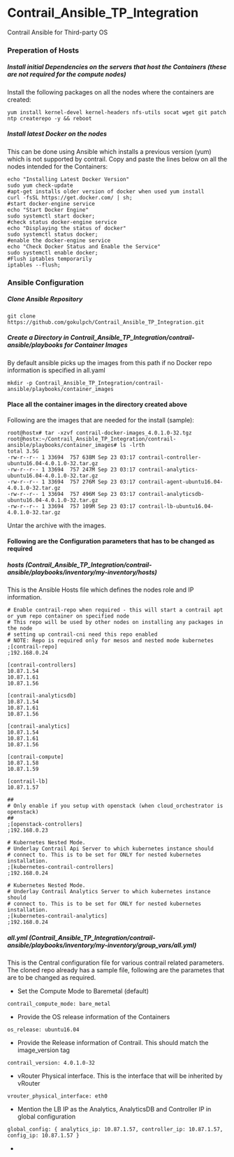 # Contrail_Ansible_TP_Integration
Contrail Ansible for Third-party OS 

### Preperation of Hosts

##### Install initial Dependencies on the servers that host the Containers (these are not required for the compute nodes)

Install the following packages on all the nodes where the containers are created:

```
yum install kernel-devel kernel-headers nfs-utils socat wget git patch ntp createrepo -y && reboot
```

##### Install latest Docker on the nodes

This can be done using Ansible which installs a previous version (yum) which is not supported by contrail. Copy and paste the lines below on all the nodes intended for the Containers:

```
echo "Installing Latest Docker Version"
sudo yum check-update
#apt-get installs older version of docker when used yum install
curl -fsSL https://get.docker.com/ | sh;
#start docker-engine service
echo "Start Docker Engine"
sudo systemctl start docker;
#check status docker-engine service
echo "Displaying the status of docker"
sudo systemctl status docker;
#enable the docker-engine service
echo "Check Docker Status and Enable the Service"
sudo systemctl enable docker;
#Flush iptables temporarily
iptables --flush;
```

### Ansible Configuration

##### Clone Ansible Repository

```
git clone https://github.com/gokulpch/Contrail_Ansible_TP_Integration.git
```

##### Create a Directory in Contrail_Ansible_TP_Integration/contrail-ansible/playbooks for Container Images

By default ansible picks up the images from this path if no Docker repo information is specified in all.yaml

```
mkdir -p Contrail_Ansible_TP_Integration/contrail-ansible/playbooks/container_images
```

#### Place all the container images in the directory created above

Following are the images that are needed for the install (sample):

```
root@hostx# tar -xzvf contrail-docker-images_4.0.1.0-32.tgz
root@hostx:~/Contrail_Ansible_TP_Integration/contrail-ansible/playbooks/container_images# ls -lrth
total 3.5G
-rw-r--r-- 1 33694  757 638M Sep 23 03:17 contrail-controller-ubuntu16.04-4.0.1.0-32.tar.gz
-rw-r--r-- 1 33694  757 247M Sep 23 03:17 contrail-analytics-ubuntu16.04-4.0.1.0-32.tar.gz
-rw-r--r-- 1 33694  757 276M Sep 23 03:17 contrail-agent-ubuntu16.04-4.0.1.0-32.tar.gz
-rw-r--r-- 1 33694  757 496M Sep 23 03:17 contrail-analyticsdb-ubuntu16.04-4.0.1.0-32.tar.gz
-rw-r--r-- 1 33694  757 109M Sep 23 03:17 contrail-lb-ubuntu16.04-4.0.1.0-32.tar.gz
```

Untar the archive with the images.

#### Following are the Configuration parameters that has to be changed as required

##### hosts (Contrail_Ansible_TP_Integration/contrail-ansible/playbooks/inventory/my-inventory/hosts)

This is the Ansible Hosts file which defines the nodes role and IP information.

```
# Enable contrail-repo when required - this will start a contrail apt or yum repo container on specified node
# This repo will be used by other nodes on installing any packages in the node
# setting up contrail-cni need this repo enabled
# NOTE: Repo is required only for mesos and nested mode kubernetes
;[contrail-repo]
;192.168.0.24

[contrail-controllers]
10.87.1.54
10.87.1.61
10.87.1.56

[contrail-analyticsdb]
10.87.1.54
10.87.1.61
10.87.1.56

[contrail-analytics]
10.87.1.54
10.87.1.61
10.87.1.56

[contrail-compute]
10.87.1.58
10.87.1.59

[contrail-lb]
10.87.1.57

##
# Only enable if you setup with openstack (when cloud_orchestrator is openstack)
##
;[openstack-controllers]
;192.168.0.23

# Kubernetes Nested Mode.
# Underlay Contrail Api Server to which kubernetes instance should
# connect to. This is to be set for ONLY for nested kubernetes installation.
;[kubernetes-contrail-controllers]
;192.168.0.24

# Kubernetes Nested Mode.
# Underlay Contrail Analytics Server to which kubernetes instance should
# connect to. This is to be set for ONLY for nested kubernetes installation.
;[kubernetes-contrail-analytics]
;192.168.0.24
```

##### all.yml (Contrail_Ansible_TP_Integration/contrail-ansible/playbooks/inventory/my-inventory/group_vars/all.yml)

This is the Central configuration file for various contrail related parameters. The cloned repo already has a sample file, following are the parametes that are to be changed as required.

  * Set the Compute Mode to Baremetal (default)
  
  ```
  contrail_compute_mode: bare_metal
  ```
  
  * Provide the OS release information of the Containers
  
  ```
  os_release: ubuntu16.04
  ```
  
  * Provide the Release information of Contrail. This should match the image_version tag
  
  ```
  contrail_version: 4.0.1.0-32
  ```
  
  * vRouter Physical interface. This is the interface that will be inherited by vRouter
  
  ```
  vrouter_physical_interface: eth0
  ```
  
  * Mention the LB IP as the Analytics, AnalyticsDB and Controller IP in global configuration
  
  ```
  global_config: { analytics_ip: 10.87.1.57, controller_ip: 10.87.1.57, config_ip: 10.87.1.57 }
  ```
  
  * 






